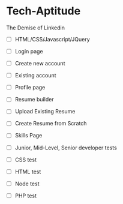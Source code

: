 # Tech-Aptitude
The Demise of Linkedin


-[ ] HTML/CSS/Javascript/JQuery

-[ ]  Login page

-[ ]    Create new account

-[ ]    Existing account

-[ ]  Profile page

-[ ]  Resume builder
-[ ]    Upload Existing Resume
-[ ]    Create Resume from Scratch
-[ ]  Skills Page
-[ ]    Junior, Mid-Level, Senior developer tests
-[ ]    CSS test
-[ ]    HTML test
-[ ]    Node test
-[ ]    PHP test
